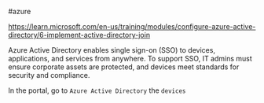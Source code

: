 #azure

https://learn.microsoft.com/en-us/training/modules/configure-azure-active-directory/6-implement-active-directory-join

Azure Active Directory enables single sign-on (SSO) to devices, applications, and services from anywhere. To support SSO, IT admins must ensure corporate assets are protected, and devices meet standards for security and compliance.

In the portal, go to `Azure Active Directory` the `devices`
